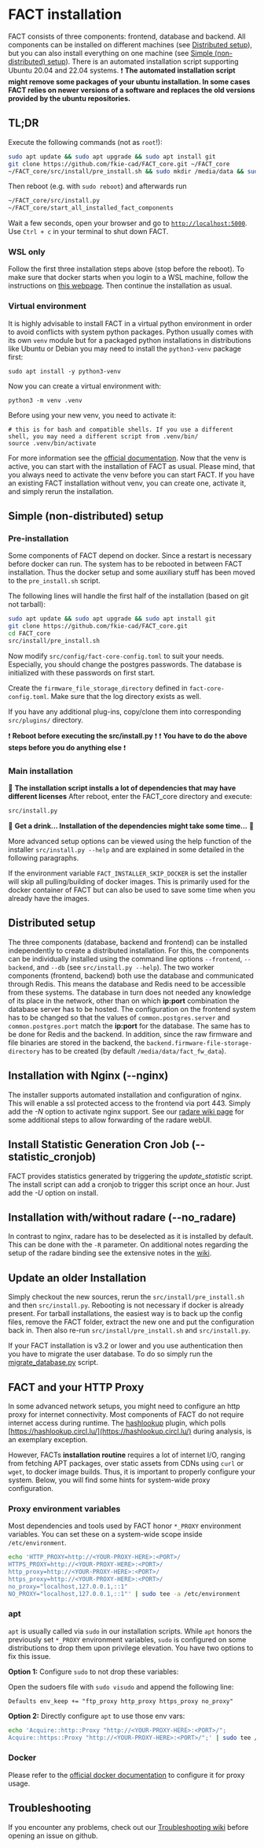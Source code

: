 # FACT installation

FACT consists of three components: frontend, database and backend.
All components can be installed on different machines (see [Distributed setup](#distributed-setup)), but you can also install everything on one machine (see [Simple (non-distributed) setup](#simple-non-distributed-setup)).
There is an automated installation script supporting Ubuntu 20.04 and 22.04 systems.
:exclamation: **The automated installation script might remove some packages of your ubuntu installation. In some cases
FACT relies on newer versions of a software and replaces the old versions provided by the ubuntu repositories.**

## TL;DR

Execute the following commands (not as `root`!):
```sh
sudo apt update && sudo apt upgrade && sudo apt install git
git clone https://github.com/fkie-cad/FACT_core.git ~/FACT_core
~/FACT_core/src/install/pre_install.sh && sudo mkdir /media/data && sudo chown -R $USER /media/data
```

Then reboot (e.g. with `sudo reboot`) and afterwards run

```sh
~/FACT_core/src/install.py
~/FACT_core/start_all_installed_fact_components
```

Wait a few seconds, open your browser and go to [`http://localhost:5000`](http://localhost:5000).
Use `Ctrl + c` in your terminal to shut down FACT.

### WSL only

Follow the first three installation steps above (stop before the reboot).
To make sure that docker starts when you login to a WSL machine, follow the instructions on [this webpage](https://blog.nillsf.com/index.php/2020/06/29/how-to-automatically-start-the-docker-daemon-on-wsl2/).
Then continue the installation as usual.

### Virtual environment

It is highly advisable to install FACT in a virtual python environment in order to avoid conflicts with system python packages.
Python usually comes with its own `venv` module but for a packaged python installations in distributions like Ubuntu or
Debian you may need to install the `python3-venv` package first:

```shell
sudo apt install -y python3-venv
```

Now you can create a virtual environment with:

```shell
python3 -m venv .venv
``` 

Before using your new venv, you need to activate it:

```shell
# this is for bash and compatible shells. If you use a different shell, you may need a different script from .venv/bin/
source .venv/bin/activate
```

For more information see the [official documentation](https://docs.python.org/3/library/venv.html).
Now that the venv is active, you can start with the installation of FACT as usual.
Please mind, that you always need to activate the venv before you can start FACT.
If you have an existing FACT installation without venv, you can create one, activate it, and simply rerun the installation.

## Simple (non-distributed) setup

### Pre-installation

Some components of FACT depend on docker.
Since a restart is necessary before docker can run.
The system has to be rebooted in between FACT installation.
Thus the docker setup and some auxiliary stuff has been moved to the `pre_install.sh` script.

The following lines will handle the first half of the installation (based on git not tarball):

```sh
sudo apt update && sudo apt upgrade && sudo apt install git
git clone https://github.com/fkie-cad/FACT_core.git
cd FACT_core
src/install/pre_install.sh
```

Now modify `src/config/fact-core-config.toml` to suit your needs.
Especially, you should change the postgres passwords.
The database is initialized with these passwords on first start.

Create the `firmware_file_storage_directory` defined in `fact-core-config.toml`.
Make sure that the log directory exists as well.

If you have any additional plug-ins, copy/clone them into corresponding `src/plugins/` directory.

:exclamation: **Reboot before executing the src/install.py** :exclamation:
:exclamation: **You have to do the above steps before you do anything else** :exclamation:

### Main installation

:customs: **The installation script installs a lot of dependencies that may have different licenses**
After reboot, enter the FACT_core directory and execute:

```sh
src/install.py
```

:beer: **Get a drink... Installation of the dependencies might take some time...** :tea:

More advanced setup options can be viewed using the help function of the installer `src/install.py --help` and are 
explained in some detailed in the following paragraphs.

If the environment variable `FACT_INSTALLER_SKIP_DOCKER` is set the installer
will skip all pulling/building of docker images.
This is primarily used for the docker container of FACT but can also be used to
save some time when you already have the images.

## Distributed setup

The three components (database, backend and frontend) can be installed independently to create a distributed installation.
For this, the components can be individually installed using the command line options `--frontend`, `--backend`, and
`--db` (see `src/install.py --help`).
The two worker components (frontend, backend) both use the database and communicated through Redis.
This means the database and Redis need to be accessible from these systems.
The database in turn does not needed any knowledge of its place in the network, other than on which **ip:port** 
combination the database server has to be hosted.
The configuration on the frontend system has to be changed so that the values of `common.postgres.server` and 
`common.postgres.port` match the **ip:port** for the database.
The same has to be done for Redis and the backend.
In addition, since the raw firmware and file binaries are stored in the backend, the 
`backend.firmware-file-storage-directory` has to be created (by default `/media/data/fact_fw_data`).

## Installation with Nginx (**--nginx**)

The installer supports automated installation and configuration of nginx.
This will enable a ssl protected access to the frontend via port 443.
Simply add the *-N* option to activate nginx support.
See our [radare wiki page](https://github.com/fkie-cad/FACT_core/wiki/radare-integration) for some additional steps to
allow forwarding of the radare webUI.

## Install Statistic Generation Cron Job (**--statistic_cronjob**)

FACT provides statistics generated by triggering the *update_statistic* script.
The install script can add a cronjob to trigger this script once an hour.
Just add the *-U* option on install.

## Installation with/without radare (**--no_radare**)

In contrast to nginx, radare has to be deselected as it is installed by default.
This can be done with the `-R` parameter.
On additional notes regarding the setup of the radare binding see the extensive notes in the [wiki](https://github.com/fkie-cad/FACT_core/wiki/radare-integration).

## Update an older Installation

Simply checkout the new sources, rerun the `src/install/pre_install.sh` and then `src/install.py`.
Rebooting is not necessary if docker is already present.
For tarball installations, the easiest way is to back up the config files, remove the FACT folder, extract the new one
and put the configuration back in.
Then also re-run `src/install/pre_install.sh` and `src/install.py`.

If your FACT installation is v3.2 or lower and you use authentication then you have to migrate the user database.
To do so simply run the [migrate_database.py](src/migrate_database.py) script.

## FACT and your HTTP Proxy

In some advanced network setups, you might need to configure an http proxy for internet connectivity.
Most components of FACT do not require internet access during runtime.
The [hashlookup](https://github.com/fkie-cad/FACT_core/blob/master/src/plugins/analysis/hashlookup/code/hashlookup.py)
plugin, which polls [https://hashlookup.circl.lu/](https://hashlookup.circl.lu/) during analysis, is an exemplary exception.

However, FACTs **installation routine** requires a lot of internet I/O, ranging from fetching APT packages, over static
assets from CDNs using `curl` or `wget`, to docker image builds.
Thus, it is important to properly configure your system.
Below, you will find some hints for system-wide proxy configuration.

### Proxy environment variables

Most dependencies and tools used by FACT honor `*_PROXY` environment variables.
You can set these on a system-wide scope inside `/etc/environment`.


```sh
echo 'HTTP_PROXY=http://<YOUR-PROXY-HERE>:<PORT>/
HTTPS_PROXY=http://<YOUR-PROXY-HERE>:<PORT>/
http_proxy=http://<YOUR-PROXY-HERE>:<PORT>/
https_proxy=http://<YOUR-PROXY-HERE>:<PORT>/
no_proxy="localhost,127.0.0.1,::1"
NO_PROXY="localhost,127.0.0.1,::1"' | sudo tee -a /etc/environment
```

### apt

`apt` is usually called via `sudo` in our installation scripts.
While `apt` honors the previously set `*_PROXY` environment variables, `sudo` is configured on some distributions to
drop them upon privilege elevation.
You have two options to fix this issue.


**Option 1:** Configure `sudo` to not drop these variables:

Open the sudoers file with `sudo visudo` and append the following line:
```
Defaults env_keep += "ftp_proxy http_proxy https_proxy no_proxy"
```

**Option 2:** Directly configure `apt` to use those env vars:

```sh
echo 'Acquire::http::Proxy "http://<YOUR-PROXY-HERE>:<PORT>/";
Acquire::https::Proxy "http://<YOUR-PROXY-HERE>:<PORT>/";' | sudo tee /etc/apt/apt.conf.d/00proxy
```

### Docker

Please refer to the [official docker documentation](https://docs.docker.com/network/proxy/) to configure it for proxy usage.

## Troubleshooting

If you encounter any problems, check out our [Troubleshooting wiki](https://github.com/fkie-cad/FACT_core/wiki/Troubleshooting)
before opening an issue on github.
